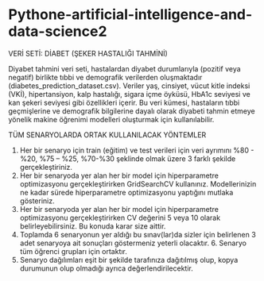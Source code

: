 # Pythone-artificial-intelligence-and-data-science2

VERİ SETİ: DİABET (ŞEKER HASTALIĞI TAHMİNİ)

Diyabet tahmini veri seti, hastalardan diyabet durumlarıyla (pozitif veya negatif) birlikte tıbbi 
ve demografik verilerden oluşmaktadır (diabetes_prediction_dataset.csv). Veriler yaş, 
cinsiyet, vücut kitle indeksi (VKİ), hipertansiyon, kalp hastalığı, sigara içme öyküsü, HbA1c 
seviyesi ve kan şekeri seviyesi gibi özellikleri içerir. Bu veri kümesi, hastaların tıbbi geçmişlerine 
ve demografik bilgilerine dayalı olarak diyabeti tahmin etmeye yönelik makine öğrenimi 
modelleri oluşturmak için kullanılabilir. 

TÜM SENARYOLARDA ORTAK KULLANILACAK YÖNTEMLER

1. Her bir senaryo için train (eğitim) ve test verileri için veri ayrımını %80 - %20, %75 –
%25, %70-%30 şeklinde olmak üzere 3 farklı şekilde gerçekleştiriniz.
2. Her bir senaryoda yer alan her bir model için hiperparametre optimizasyonu 
gerçekleştirirken GridSearchCV kullanınız. Modellerinizin ne kadar sürede 
hiperparametre optimizasyonu yaptığını mutlaka gösteriniz. 
3. Her bir senaryoda yer alan her bir model için hiperparametre optimizasyonu 
gerçekleştirirken CV değerini 5 veya 10 olarak belirleyebilirsiniz. Bu konuda karar size 
aittir. 
4. Toplamda 6 senaryonun yer aldığı bu sınav(lar)da sizler için belirlenen 3 adet senaryoya
ait sonuçları göstermeniz yeterli olacaktır. 6. Senaryo tüm öğrenci grupları için 
ortaktır. 
5. Senaryo dağılımları eşit bir şekilde tarafınıza dağıtılmış olup, kopya durumunun olup 
olmadığı ayrıca değerlendirilecektir.
